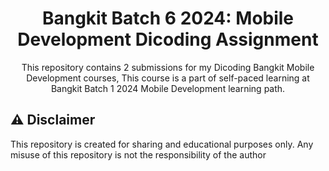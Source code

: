 <div align="center">
<h1> Bangkit Batch 6 2024: Mobile Development Dicoding Assignment </h1>
<p>This repository contains 2 submissions for my Dicoding Bangkit Mobile Development courses, This course is a part of self-paced learning at Bangkit Batch 1 2024 Mobile Development learning path.</p>
</div>

## ⚠️ Disclaimer 
This repository is created for sharing and educational purposes only. Any misuse of this repository is not the responsibility of the author
